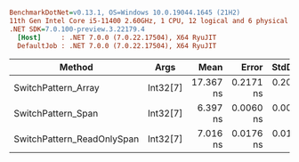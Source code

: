 ``` ini

BenchmarkDotNet=v0.13.1, OS=Windows 10.0.19044.1645 (21H2)
11th Gen Intel Core i5-11400 2.60GHz, 1 CPU, 12 logical and 6 physical cores
.NET SDK=7.0.100-preview.3.22179.4
  [Host]     : .NET 7.0.0 (7.0.22.17504), X64 RyuJIT
  DefaultJob : .NET 7.0.0 (7.0.22.17504), X64 RyuJIT


```
|                     Method |     Args |      Mean |     Error |    StdDev | Allocated |
|--------------------------- |--------- |----------:|----------:|----------:|----------:|
|        SwitchPattern_Array | Int32[7] | 17.367 ns | 0.2171 ns | 0.2031 ns |      48 B |
|         SwitchPattern_Span | Int32[7] |  6.397 ns | 0.0060 ns | 0.0047 ns |         - |
| SwitchPattern_ReadOnlySpan | Int32[7] |  7.016 ns | 0.0176 ns | 0.0156 ns |         - |
